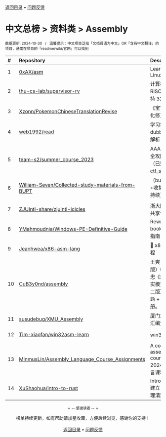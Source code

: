<a href="https://gitee.com/GrowingGit/GitHub-Chinese-Top-Charts#github中文排行榜">返回目录</a> • <a href="/content/docs/feedback.md">问题反馈</a>

# 中文总榜 > 资料类 > Assembly
<sub>数据更新: 2024-10-30&nbsp;&nbsp;&nbsp;/&nbsp;&nbsp;&nbsp;温馨提示：中文项目泛指「文档母语为中文」OR「含有中文翻译」的项目，通常在项目的「readme/wiki/官网」可以找到</sub>

|#|Repository|Description|Stars|Updated|
|:-|:-|:-|:-|:-|
|1|[0xAX/asm](https://github.com/0xAX/asm)|Learning assembly for Linux x86_64|2274|2024-08-20|
|2|[thu-cs-lab/supervisor-rv](https://github.com/thu-cs-lab/supervisor-rv)|计算机组成原理课程 RISC-V 监控程序，支持 32 位和 64 位|113|2024-09-17|
|3|[Xzonn/PokemonChineseTranslationRevise](https://github.com/Xzonn/PokemonChineseTranslationRevise)|《宝可梦》第四世代汉化修正|96|2024-10-29|
|4|[web1992/read](https://github.com/web1992/read)|学习笔记 dubbo,rocketmq 源码解析|49|2024-09-20|
|5|[team-s2/summer_course_2023](https://github.com/team-s2/summer_course_2023)|AAA - 2023 短学期安全攻防实践开源仓库（已整合入 ctf_summer_courses）|34|2024-05-21|
|6|[William-Seven/Collected-study-materials-from-BUPT](https://github.com/William-Seven/Collected-study-materials-from-BUPT)|（bupt本科）本人报告+收集资料+个人指北，持续更新，欢迎⭐|20|2024-10-21|
|7|[ZJUIntl-share/zjuintl-icicles](https://github.com/ZJUIntl-share/zjuintl-icicles)|浙大国际校区课程攻略共享计划|17|2024-10-14|
|8|[YMahmoudnia/Windows-PE-Definitive-Guide](https://github.com/YMahmoudnia/Windows-PE-Definitive-Guide)|Rewriting the Chinese book Windows PE权威指南 in Persian.|6|2024-06-14|
|9|[Jeanhwea/x86-asm-lang](https://github.com/Jeanhwea/x86-asm-lang)|🤖 x86 汇编语言实践课程|4|2024-10-29|
|10|[CuB3y0nd/assembly](https://github.com/CuB3y0nd/assembly)|王爽《汇编语言》（第 4 版）检测点及实验 + 李忠《x86 汇编语言：从实模式到保护模式》（第二版）检测点及章节习题 + pwndbg 速查手册。|4|2024-10-29|
|11|[susudebug/XMU_Assembly](https://github.com/susudebug/XMU_Assembly)|厦门大学信息学院计科汇编资料|4|2024-06-07|
|12|[Tim-xiaofan/win32asm-learn](https://github.com/Tim-xiaofan/win32asm-learn)|win32汇编语言学习|4|2024-05-15|
|13|[MinmusLin/Assembly_Language_Course_Assignments](https://github.com/MinmusLin/Assembly_Language_Course_Assignments)|A collection of my assembly language course assignments. 2024年同济大学汇编语言课程作业合集.|2|2024-10-17|
|14|[XuShaohua/intro-to-rust](https://github.com/XuShaohua/intro-to-rust)|Introduction to Rust - 建立 Rust 的知识体系, 理清难点.|2|2024-08-08|

<div align="center">
    <p><sub>↓ -- 感谢读者 -- ↓</sub></p>
    榜单持续更新，如有帮助请加星收藏，方便后续浏览，感谢你的支持！
</div>

<br/>

<div align="center"><a href="https://gitee.com/GrowingGit/GitHub-Chinese-Top-Charts#github中文排行榜">返回目录</a> • <a href="/content/docs/feedback.md">问题反馈</a></div>
